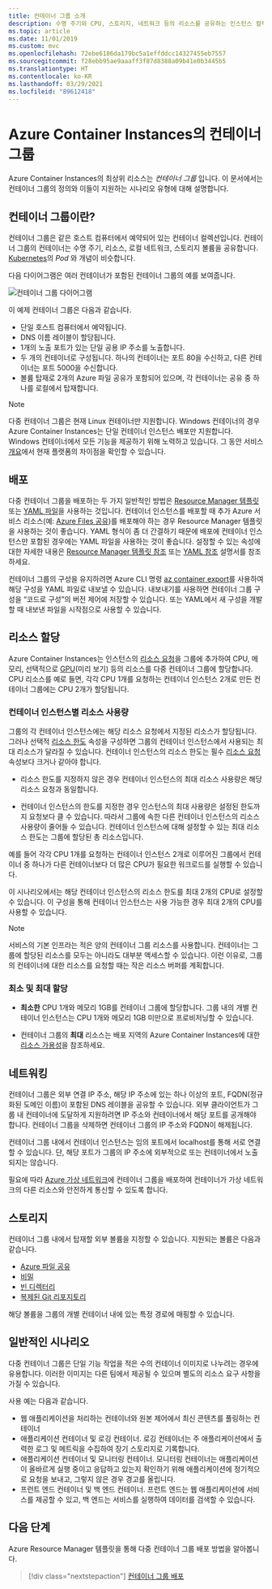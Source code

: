 ```yaml
---
title: 컨테이너 그룹 소개
description: 수명 주기와 CPU, 스토리지, 네트워크 등의 리소스를 공유하는 인스턴스 컬렉션인 Azure Container Instances의 컨테이너 그룹에 대해 알아봅니다.
ms.topic: article
ms.date: 11/01/2019
ms.custom: mvc
ms.openlocfilehash: 72ebe6186da179bc5a1effddcc14327455eb7557
ms.sourcegitcommit: f28ebb95ae9aaaff3f87d8388a09b41e0b3445b5
ms.translationtype: HT
ms.contentlocale: ko-KR
ms.lasthandoff: 03/29/2021
ms.locfileid: "89612418"
---
```

# <a name="container-groups-in-azure-container-instances"></a>Azure Container Instances의 컨테이너 그룹

Azure Container Instances의 최상위 리소스는 *컨테이너 그룹* 입니다. 이 문서에서는 컨테이너 그룹의 정의와 이들이 지원하는 시나리오 유형에 대해 설명합니다.

## <a name="what-is-a-container-group"></a>컨테이너 그룹이란?

컨테이너 그룹은 같은 호스트 컴퓨터에서 예약되어 있는 컨테이너 컬렉션입니다. 컨테이너 그룹의 컨테이너는 수명 주기, 리소스, 로컬 네트워크, 스토리지 볼륨을 공유합니다. [Kubernetes][kubernetes-pod]의 *Pod* 와 개념이 비슷합니다.

다음 다이어그램은 여러 컨테이너가 포함된 컨테이너 그룹의 예를 보여줍니다.

![컨테이너 그룹 다이어그램][container-groups-example]

이 예제 컨테이너 그룹은 다음과 같습니다.

* 단일 호스트 컴퓨터에서 예약됩니다.
* DNS 이름 레이블이 할당됩니다.
* 1개의 노출 포트가 있는 단일 공용 IP 주소를 노출합니다.
* 두 개의 컨테이너로 구성됩니다. 하나의 컨테이너는 포트 80을 수신하고, 다른 컨테이너는 포트 5000을 수신합니다.
* 볼륨 탑재로 2개의 Azure 파일 공유가 포함되어 있으며, 각 컨테이너는 공유 중 하나를 로컬에서 탑재합니다.

> [!NOTE]
> 다중 컨테이너 그룹은 현재 Linux 컨테이너만 지원합니다. Windows 컨테이너의 경우 Azure Container Instances는 단일 컨테이너 인스턴스 배포만 지원합니다. Windows 컨테이너에서 모든 기능을 제공하기 위해 노력하고 있습니다. 그 동안 서비스 [개요](container-instances-overview.md#linux-and-windows-containers)에서 현재 플랫폼의 차이점을 확인할 수 있습니다.

## <a name="deployment"></a>배포

다중 컨테이너 그룹을 배포하는 두 가지 일반적인 방법은 [Resource Manager 템플릿][resource-manager template] 또는 [YAML 파일][yaml-file]을 사용하는 것입니다. 컨테이너 인스턴스를 배포할 때 추가 Azure 서비스 리소스(예: [Azure Files 공유][azure-files])를 배포해야 하는 경우 Resource Manager 템플릿을 사용하는 것이 좋습니다. YAML 형식이 좀 더 간결하기 때문에 배포에 컨테이너 인스턴스만 포함된 경우에는 YAML 파일을 사용하는 것이 좋습니다. 설정할 수 있는 속성에 대한 자세한 내용은 [Resource Manager 템플릿 참조](/azure/templates/microsoft.containerinstance/containergroups) 또는 [YAML 참조](container-instances-reference-yaml.md) 설명서를 참조하세요.

컨테이너 그룹의 구성을 유지하려면 Azure CLI 명령 [az container export][az-container-export]를 사용하여 해당 구성을 YAML 파일로 내보낼 수 있습니다. 내보내기를 사용하면 컨테이너 그룹 구성을 “코드로 구성”의 버전 제어에 저장할 수 있습니다. 또는 YAML에서 새 구성을 개발할 때 내보낸 파일을 시작점으로 사용할 수 있습니다.



## <a name="resource-allocation"></a>리소스 할당

Azure Container Instances는 인스턴스의 [리소스 요청][resource-requests]을 그룹에 추가하여 CPU, 메모리, 선택적으로 [GPU][gpus](미리 보기) 등의 리소스를 다중 컨테이너 그룹에 할당합니다. CPU 리소스를 예로 들면, 각각 CPU 1개를 요청하는 컨테이너 인스턴스 2개로 만든 컨테이너 그룹에는 CPU 2개가 할당됩니다.

### <a name="resource-usage-by-container-instances"></a>컨테이너 인스턴스별 리소스 사용량

그룹의 각 컨테이너 인스턴스에는 해당 리소스 요청에서 지정된 리소스가 할당됩니다. 그러나 선택적 [리소스 한도][resource-limits] 속성을 구성하면 그룹의 컨테이너 인스턴스에서 사용되는 최대 리소스가 달라질 수 있습니다. 컨테이너 인스턴스의 리소스 한도는 필수 [리소스 요청][resource-requests] 속성보다 크거나 같아야 합니다.

* 리소스 한도를 지정하지 않은 경우 컨테이너 인스턴스의 최대 리소스 사용량은 해당 리소스 요청과 동일합니다.

* 컨테이너 인스턴스의 한도를 지정한 경우 인스턴스의 최대 사용량은 설정된 한도까지 요청보다 클 수 있습니다. 따라서 그룹에 속한 다른 컨테이너 인스턴스의 리소스 사용량이 줄어들 수 있습니다. 컨테이너 인스턴스에 대해 설정할 수 있는 최대 리소스 한도는 그룹에 할당된 총 리소스입니다.
    
예를 들어 각각 CPU 1개를 요청하는 컨테이너 인스턴스 2개로 이루어진 그룹에서 컨테이너 중 하나가 다른 컨테이너보다 더 많은 CPU가 필요한 워크로드를 실행할 수 있습니다.

이 시나리오에서는 해당 컨테이너 인스턴스의 리소스 한도를 최대 2개의 CPU로 설정할 수 있습니다. 이 구성을 통해 컨테이너 인스턴스는 사용 가능한 경우 최대 2개의 CPU를 사용할 수 있습니다.

> [!NOTE]
> 서비스의 기본 인프라는 적은 양의 컨테이너 그룹 리소스를 사용합니다. 컨테이너는 그룹에 할당된 리소스를 모두는 아니라도 대부분 액세스할 수 있습니다. 이런 이유로, 그룹의 컨테이너에 대한 리소스를 요청할 때는 작은 리소스 버퍼를 계획합니다.

### <a name="minimum-and-maximum-allocation"></a>최소 및 최대 할당

* **최소한** CPU 1개와 메모리 1GB를 컨테이너 그룹에 할당합니다. 그룹 내의 개별 컨테이너 인스턴스는 CPU 1개와 메모리 1GB 미만으로 프로비저닝할 수 있습니다. 

* 컨테이너 그룹의 **최대** 리소스는 배포 지역의 Azure Container Instances에 대한 [리소스 가용성][region-availability]을 참조하세요.

## <a name="networking"></a>네트워킹

컨테이너 그룹은 외부 연결 IP 주소, 해당 IP 주소에 있는 하나 이상의 포트, FQDN(정규화된 도메인 이름)이 포함된 DNS 레이블을 공유할 수 있습니다. 외부 클라이언트가 그룹 내 컨테이너에 도달하게 지원하려면 IP 주소와 컨테이너에서 해당 포트를 공개해야 합니다. 컨테이너 그룹을 삭제하면 컨테이너 그룹의 IP 주소와 FQDN이 해제됩니다. 

컨테이너 그룹 내에서 컨테이너 인스턴스는 임의 포트에서 localhost를 통해 서로 연결할 수 있습니다. 단, 해당 포트가 그룹의 IP 주소에 외부적으로 또는 컨테이너에서 노출되지는 않습니다.

필요에 따라 [Azure 가상 네트워크][virtual-network]에 컨테이너 그룹을 배포하여 컨테이너가 가상 네트워크의 다른 리소스와 안전하게 통신할 수 있도록 합니다.

## <a name="storage"></a>스토리지

컨테이너 그룹 내에서 탑재할 외부 볼륨을 지정할 수 있습니다. 지원되는 볼륨은 다음과 같습니다.
* [Azure 파일 공유][azure-files]
* [비밀][secret]
* [빈 디렉터리][empty-directory]
* [복제된 Git 리포지토리][volume-gitrepo]

해당 볼륨을 그룹의 개별 컨테이너 내에 있는 특정 경로에 매핑할 수 있습니다. 

## <a name="common-scenarios"></a>일반적인 시나리오

다중 컨테이너 그룹은 단일 기능 작업을 적은 수의 컨테이너 이미지로 나누려는 경우에 유용합니다. 이러한 이미지는 다른 팀에서 제공될 수 있으며 별도의 리소스 요구 사항을 가질 수 있습니다.

사용 예는 다음과 같습니다.

* 웹 애플리케이션을 처리하는 컨테이너와 원본 제어에서 최신 콘텐츠를 풀링하는 컨테이너
* 애플리케이션 컨테이너 및 로깅 컨테이너. 로깅 컨테이너는 주 애플리케이션에서 출력한 로그 및 메트릭을 수집하여 장기 스토리지로 기록합니다.
* 애플리케이션 컨테이너 및 모니터링 컨테이너. 모니터링 컨테이너는 애플리케이션이 올바르게 실행 중이고 응답하고 있는지 확인하기 위해 애플리케이션에 정기적으로 요청을 보내고, 그렇지 않은 경우 경고를 올립니다.
* 프런트 엔드 컨테이너 및 백 엔드 컨테이너. 프런트 엔드는 웹 애플리케이션에 서비스를 제공할 수 있고, 백 엔드는 서비스를 실행하여 데이터를 검색할 수 있습니다. 

## <a name="next-steps"></a>다음 단계

Azure Resource Manager 템플릿을 통해 다중 컨테이너 그룹 배포 방법을 알아봅니다.

> [!div class="nextstepaction"]
> [컨테이너 그룹 배포][resource-manager template]

<!-- IMAGES -->
[container-groups-example]: ./media/container-instances-container-groups/container-groups-example.png

<!-- LINKS - External -->
[dcos-pod]: https://dcos.io/docs/1.10/deploying-services/pods/
[kubernetes-pod]: https://kubernetes.io/docs/concepts/workloads/pods/

<!-- LINKS - Internal -->
[resource-manager template]: container-instances-multi-container-group.md
[yaml-file]: container-instances-multi-container-yaml.md
[region-availability]: container-instances-region-availability.md
[resource-requests]: /rest/api/container-instances/containergroups/createorupdate#resourcerequests
[resource-limits]: /rest/api/container-instances/containergroups/createorupdate#resourcelimits
[resource-requirements]: /rest/api/container-instances/containergroups/createorupdate#resourcerequirements
[azure-files]: container-instances-volume-azure-files.md
[virtual-network]: container-instances-virtual-network-concepts.md
[secret]: container-instances-volume-secret.md
[volume-gitrepo]: container-instances-volume-gitrepo.md
[gpus]: container-instances-gpu.md
[empty-directory]: container-instances-volume-emptydir.md
[az-container-export]: /cli/azure/container#az-container-export
